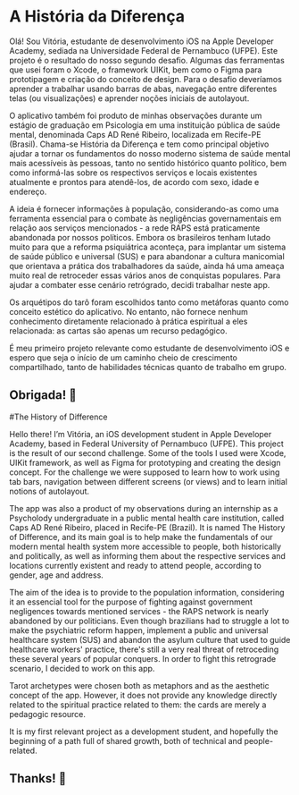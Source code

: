 # A História da Diferença 

Olá! Sou Vitória, estudante de desenvolvimento iOS na Apple Developer Academy, sediada na Universidade Federal de Pernambuco (UFPE). Este projeto é o resultado do nosso segundo desafio. Algumas das ferramentas que usei foram o Xcode, o framework UIKit, bem como o Figma para prototipagem e criação do conceito de design. Para o desafio deveríamos aprender a trabalhar usando barras de abas, navegação entre diferentes telas (ou visualizações) e aprender noções iniciais de autolayout.

O aplicativo também foi produto de minhas observações durante um estágio de graduação em Psicologia em uma instituição pública de saúde mental, denominada Caps AD René Ribeiro, localizada em Recife-PE (Brasil). Chama-se História da Diferença e tem como principal objetivo ajudar a tornar os fundamentos do nosso moderno sistema de saúde mental mais acessíveis às pessoas, tanto no sentido histórico quanto político, bem como informá-las sobre os respectivos serviços e locais existentes atualmente e prontos para atendê-los, de acordo com sexo, idade e endereço.

A ideia é fornecer informações à população, considerando-as como uma ferramenta essencial para o combate às negligências governamentais em relação aos serviços mencionados - a rede RAPS está praticamente abandonada por nossos políticos. Embora os brasileiros tenham lutado muito para que a reforma psiquiátrica aconteça, para implantar um sistema de saúde público e universal (SUS) e para abandonar a cultura manicomial que orientava a prática dos trabalhadores da saúde, ainda há uma ameaça muito real de retroceder essas vários anos de conquistas populares. Para ajudar a combater esse cenário retrógrado, decidi trabalhar neste app.

Os arquétipos do tarô foram escolhidos tanto como metáforas quanto como conceito estético do aplicativo. No entanto, não fornece nenhum conhecimento diretamente relacionado à prática espiritual a eles relacionada: as cartas são apenas um recurso pedagógico.

É meu primeiro projeto relevante como estudante de desenvolvimento iOS e espero que seja o início de um caminho cheio de crescimento compartilhado, tanto de habilidades técnicas quanto de trabalho em grupo.
 
Obrigada! 🔮
--------------------------------------------------------------------------------------------------------------------

#The History of Difference

Hello there! I’m Vitória, an iOS development student in Apple Developer Academy, based in Federal University of Pernambuco (UFPE). This project is the result of our second challenge. Some of the tools I used were Xcode, UIKit framework, as well as Figma for prototyping and creating the design concept. For the challenge we were supposed to learn how to work using tab bars, navigation between different screens (or views) and to learn initial notions of autolayout. 

The app was also a product of my observations during an internship as a Psycholody undergraduate in a public mental health care institution, called Caps AD René Ribeiro, placed in Recife-PE (Brazil). It is named The History of Difference, and its main goal is to help make the fundamentals of our modern mental health system more accessible to people, both historically and politically, as well as informing them about the respective services and locations currently existent and ready to attend people, according to gender, age and address. 

The aim of the idea is to provide to the population information, considering it an essencial tool for the purpose of fighting against government negligences towards mentioned services - the RAPS network is nearly abandoned by our politicians. Even though brazilians had to struggle a lot to make the psychiatric reform happen, implement a public and universal healthcare system (SUS) and abandon the asylum culture that used to guide healthcare workers' practice, there's still a very real threat of retroceding these several years of popular conquers. In order to fight this retrograde scenario, I decided to work on this app. 

Tarot archetypes were chosen both as metaphors and as the aesthetic concept of the app. However, it does not provide any knowledge directly related to the spiritual practice related to them: the cards are merely a pedagogic resource. 

It is my first relevant project as a development student, and hopefully the beginning of a path full of shared growth, both of technical and people-related.
 
Thanks! 🔮
--------------------------------------------------------------------------------------------------------------------